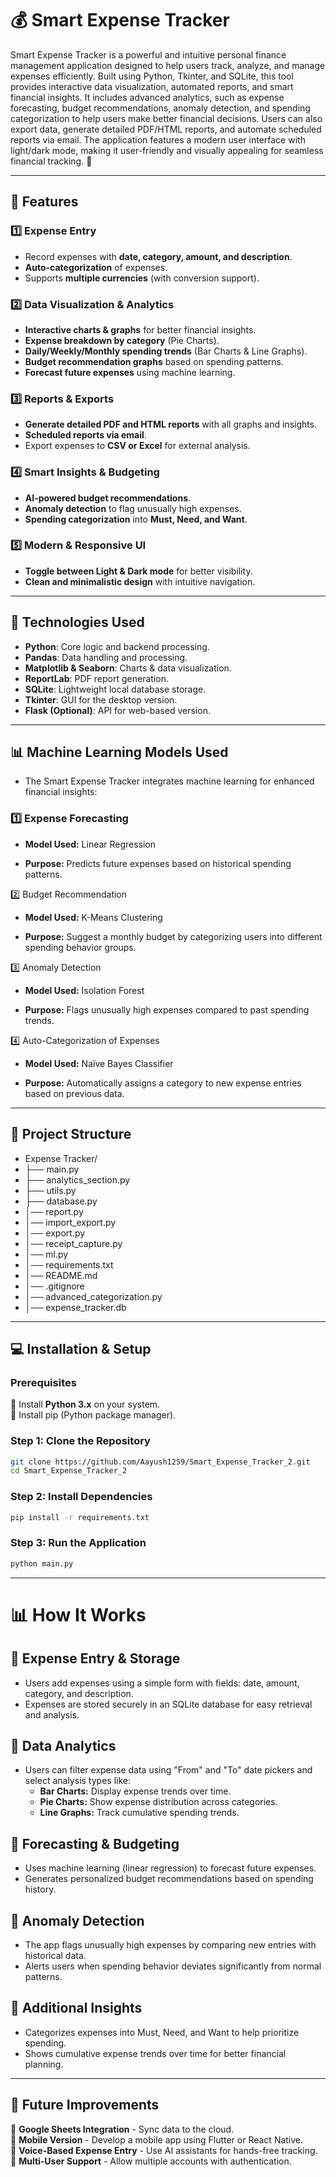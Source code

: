 # 💰 Smart Expense Tracker  
Smart Expense Tracker is a powerful and intuitive personal finance management application designed to help users track, analyze, and manage expenses efficiently. Built using Python, Tkinter, and SQLite, this tool provides interactive data visualization, automated reports, and smart financial insights. 
It includes advanced analytics, such as expense forecasting, budget recommendations, anomaly detection, and spending categorization to help users make better financial decisions. Users can also export data, generate detailed PDF/HTML reports, and automate scheduled reports via email. 
The application features a modern user interface with light/dark mode, making it user-friendly and visually appealing for seamless financial tracking. 🚀

---

## 📌 Features  

### 1️⃣ Expense Entry  
- Record expenses with **date, category, amount, and description**.
- **Auto-categorization** of expenses.
- Supports **multiple currencies** (with conversion support).  

### 2️⃣ Data Visualization & Analytics  
- **Interactive charts & graphs** for better financial insights.
- **Expense breakdown by category** (Pie Charts).
- **Daily/Weekly/Monthly spending trends** (Bar Charts & Line Graphs).
- **Budget recommendation graphs** based on spending patterns.
- **Forecast future expenses** using machine learning.  

### 3️⃣ Reports & Exports  
- **Generate detailed PDF and HTML reports** with all graphs and insights.
- **Scheduled reports via email**.
- Export expenses to **CSV or Excel** for external analysis.  

### 4️⃣ Smart Insights & Budgeting  
- **AI-powered budget recommendations**.
- **Anomaly detection** to flag unusually high expenses.
- **Spending categorization** into **Must, Need, and Want**.  

### 5️⃣ Modern & Responsive UI  
- **Toggle between Light & Dark mode** for better visibility.
- **Clean and minimalistic design** with intuitive navigation.  

---

## 🚀 Technologies Used  
- **Python**: Core logic and backend processing.  
- **Pandas**: Data handling and processing.  
- **Matplotlib & Seaborn**: Charts & data visualization.  
- **ReportLab**: PDF report generation.  
- **SQLite**: Lightweight local database storage.  
- **Tkinter**: GUI for the desktop version.  
- **Flask (Optional)**: API for web-based version.  

---

## 📊 Machine Learning Models Used
- The Smart Expense Tracker integrates machine learning for enhanced financial insights:

### 1️⃣ Expense Forecasting
- **Model Used:** Linear Regression
  
- **Purpose:** Predicts future expenses based on historical spending patterns.

2️⃣ Budget Recommendation
- **Model Used:** K-Means Clustering
  
- **Purpose:** Suggest a monthly budget by categorizing users into different spending behavior groups.

3️⃣ Anomaly Detection
- **Model Used:** Isolation Forest
  
- **Purpose:** Flags unusually high expenses compared to past spending trends.

4️⃣ Auto-Categorization of Expenses
- **Model Used:** Naïve Bayes Classifier

- **Purpose:** Automatically assigns a category to new expense entries based on previous data.

---
## 📂 Project Structure  

- Expense Tracker/
- ├── main.py
- ├── analytics_section.py                 
- ├── utils.py         
- ├── database.py                 
- │── report.py
- │── import_export.py       
- │── export.py
- │── receipt_capture.py
- │── ml.py
- │── requirements.txt
- │── README.md
- │── .gitignore
- │── advanced_categorization.py
- │── expense_tracker.db 

---

## 💻 Installation & Setup  

### Prerequisites  
📌 Install **Python 3.x** on your system.  
📌 Install pip (Python package manager).  

### Step 1: Clone the Repository  
```sh
git clone https://github.com/Aayush1259/Smart_Expense_Tracker_2.git
cd Smart_Expense_Tracker_2
```

### Step 2: Install Dependencies
```sh
pip install -r requirements.txt
```

### Step 3: Run the Application
```sh
python main.py
```

---

# 📊 How It Works  

## 🔹 Expense Entry & Storage  
- Users add expenses using a simple form with fields: date, amount, category, and description.
- Expenses are stored securely in an SQLite database for easy retrieval and analysis.

## 🔹 Data Analytics 
- Users can filter expense data using "From" and "To" date pickers and select analysis types like:
  - **Bar Charts:** Display expense trends over time.
  - **Pie Charts:** Show expense distribution across categories.
  - **Line Graphs:** Track cumulative spending trends.

## 🔹 Forecasting & Budgeting  
- Uses machine learning (linear regression) to forecast future expenses.
- Generates personalized budget recommendations based on spending history.

## 🔹 Anomaly Detection
- The app flags unusually high expenses by comparing new entries with historical data.
- Alerts users when spending behavior deviates significantly from normal patterns.

## 🔹 Additional Insights
- Categorizes expenses into Must, Need, and Want to help prioritize spending.
- Shows cumulative expense trends over time for better financial planning.

---

## 📌 Future Improvements  
🔹 **Google Sheets Integration** - Sync data to the cloud.  
🔹 **Mobile Version** - Develop a mobile app using Flutter or React Native.  
🔹 **Voice-Based Expense Entry** - Use AI assistants for hands-free tracking.  
🔹 **Multi-User Support** - Allow multiple accounts with authentication.  
